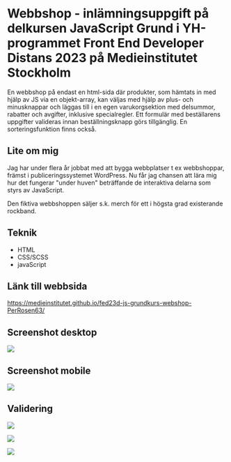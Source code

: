 
# Webbshop - inlämningsuppgift på delkursen JavaScript Grund i YH-programmet Front End Developer Distans 2023 på Medieinstitutet Stockholm

En webbshop på endast en html-sida där produkter, som hämtats in med hjälp av JS via en objekt-array, kan väljas med hjälp av plus- och minusknappar och läggas till i en egen varukorgsektion med delsummor, rabatter och avgifter, inklusive specialregler. Ett formulär med beställarens uppgifter valideras innan beställningsknapp görs tillgänglig. En sorteringsfunktion finns också.

## Lite om mig

Jag har under flera år jobbat med att bygga webbplatser t ex webbshoppar, främst i publiceringssystemet WordPress. Nu får jag chansen att lära mig hur det fungerar "under huven" beträffande de interaktiva delarna som styrs av JavaScript.

Den fiktiva webbshoppen säljer s.k. merch för ett i högsta grad existerande rockband.

## Teknik
- HTML
- CSS/SCSS
- javaScript

## Länk till webbsida

https://medieinstitutet.github.io/fed23d-js-grundkurs-webshop-PerRosen63/

## Screenshot desktop

![](screenshots/fed23d-js-grundkurs-webshop-PerRosen63-desktop.jpg)

## Screenshot mobile

![](screenshots/fed23d-js-grundkurs-webshop-PerRosen63_iPhoneSE.jpg)

## Validering

![](validation/html_validate.JPG)

![](validation/css_validate.JPG)

![](validation/Lighthouse.JPG)



